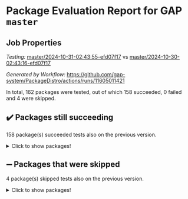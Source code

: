 # Package Evaluation Report for GAP `master`

## Job Properties

*Testing:* [master/2024-10-31-02:43:55-efd07f17](https://github.com/gap-system/PackageDistro/blob/data/reports/master/2024-10-31-02:43:55-efd07f17) vs [master/2024-10-30-02:43:16-efd07f17](https://github.com/gap-system/PackageDistro/blob/data/reports/master/2024-10-30-02:43:16-efd07f17)

*Generated by Workflow:* https://github.com/gap-system/PackageDistro/actions/runs/11605011421

In total, 162 packages were tested, out of which 158 succeeded, 0 failed and 4 were skipped.

## :heavy_check_mark: Packages still succeeding

158 package(s) succeeded tests also on the previous version.
<details><summary>Click to show packages!</summary>

- 4ti2interface 2023.02-04 [(success)](https://github.com/gap-system/PackageDistro/actions/runs/11605011421/job/32314893765)
- ace 5.6.2 [(success)](https://github.com/gap-system/PackageDistro/actions/runs/11605011421/job/32314897961)
- aclib 1.3.2 [(success)](https://github.com/gap-system/PackageDistro/actions/runs/11605011421/job/32314898832)
- agt 0.3.1 [(success)](https://github.com/gap-system/PackageDistro/actions/runs/11605011421/job/32314899409)
- alnuth 3.2.1 [(success)](https://github.com/gap-system/PackageDistro/actions/runs/11605011421/job/32314899699)
- anupq 3.3.1 [(success)](https://github.com/gap-system/PackageDistro/actions/runs/11605011421/job/32314902245)
- atlasrep 2.1.9 [(success)](https://github.com/gap-system/PackageDistro/actions/runs/11605011421/job/32314902512)
- autodoc 2023.06.19 [(success)](https://github.com/gap-system/PackageDistro/actions/runs/11605011421/job/32314902679)
- automata 1.16 [(success)](https://github.com/gap-system/PackageDistro/actions/runs/11605011421/job/32314902871)
- automgrp 1.3.2 [(success)](https://github.com/gap-system/PackageDistro/actions/runs/11605011421/job/32314903042)
- autpgrp 1.11 [(success)](https://github.com/gap-system/PackageDistro/actions/runs/11605011421/job/32314903203)
- cap 2024.10-07 [(success)](https://github.com/gap-system/PackageDistro/actions/runs/11605011421/job/32314903364)
- caratinterface 2.3.7 [(success)](https://github.com/gap-system/PackageDistro/actions/runs/11605011421/job/32314903510)
- cddinterface 2024.09.02 [(success)](https://github.com/gap-system/PackageDistro/actions/runs/11605011421/job/32314903648)
- circle 1.6.6 [(success)](https://github.com/gap-system/PackageDistro/actions/runs/11605011421/job/32314903788)
- classicpres 1.22 [(success)](https://github.com/gap-system/PackageDistro/actions/runs/11605011421/job/32314903942)
- cohomolo 1.6.11 [(success)](https://github.com/gap-system/PackageDistro/actions/runs/11605011421/job/32314904136)
- congruence 1.2.7 [(success)](https://github.com/gap-system/PackageDistro/actions/runs/11605011421/job/32314904265)
- corefreesub 0.6 [(success)](https://github.com/gap-system/PackageDistro/actions/runs/11605011421/job/32314904416)
- corelg 1.57 [(success)](https://github.com/gap-system/PackageDistro/actions/runs/11605011421/job/32314904588)
- crime 1.6 [(success)](https://github.com/gap-system/PackageDistro/actions/runs/11605011421/job/32314904725)
- crisp 1.4.6 [(success)](https://github.com/gap-system/PackageDistro/actions/runs/11605011421/job/32314904877)
- crypting 0.10.5 [(success)](https://github.com/gap-system/PackageDistro/actions/runs/11605011421/job/32314905043)
- cryst 4.1.27 [(success)](https://github.com/gap-system/PackageDistro/actions/runs/11605011421/job/32314905212)
- crystcat 1.1.10 [(success)](https://github.com/gap-system/PackageDistro/actions/runs/11605011421/job/32314905384)
- ctbllib 1.3.9 [(success)](https://github.com/gap-system/PackageDistro/actions/runs/11605011421/job/32314905557)
- cubefree 1.19 [(success)](https://github.com/gap-system/PackageDistro/actions/runs/11605011421/job/32314905739)
- curlinterface 2.4.0 [(success)](https://github.com/gap-system/PackageDistro/actions/runs/11605011421/job/32314905912)
- cvec 2.8.2 [(success)](https://github.com/gap-system/PackageDistro/actions/runs/11605011421/job/32314906061)
- datastructures 0.3.1 [(success)](https://github.com/gap-system/PackageDistro/actions/runs/11605011421/job/32314906219)
- deepthought 1.0.7 [(success)](https://github.com/gap-system/PackageDistro/actions/runs/11605011421/job/32314906421)
- design 1.8.1 [(success)](https://github.com/gap-system/PackageDistro/actions/runs/11605011421/job/32314906601)
- difsets 2.3.1 [(success)](https://github.com/gap-system/PackageDistro/actions/runs/11605011421/job/32314906752)
- digraphs 1.9.0 [(success)](https://github.com/gap-system/PackageDistro/actions/runs/11605011421/job/32314906921)
- edim 1.3.8 [(success)](https://github.com/gap-system/PackageDistro/actions/runs/11605011421/job/32314907082)
- example 4.3.4 [(success)](https://github.com/gap-system/PackageDistro/actions/runs/11605011421/job/32314907244)
- examplesforhomalg 2023.10-01 [(success)](https://github.com/gap-system/PackageDistro/actions/runs/11605011421/job/32314907455)
- factint 1.6.3 [(success)](https://github.com/gap-system/PackageDistro/actions/runs/11605011421/job/32314907701)
- ferret 1.0.14 [(success)](https://github.com/gap-system/PackageDistro/actions/runs/11605011421/job/32314908054)
- fga 1.5.0 [(success)](https://github.com/gap-system/PackageDistro/actions/runs/11605011421/job/32314908232)
- fining 1.5.6 [(success)](https://github.com/gap-system/PackageDistro/actions/runs/11605011421/job/32314908410)
- float 1.0.5 [(success)](https://github.com/gap-system/PackageDistro/actions/runs/11605011421/job/32314908663)
- format 1.4.4 [(success)](https://github.com/gap-system/PackageDistro/actions/runs/11605011421/job/32314908876)
- forms 1.2.12 [(success)](https://github.com/gap-system/PackageDistro/actions/runs/11605011421/job/32314909096)
- fplsa 1.2.6 [(success)](https://github.com/gap-system/PackageDistro/actions/runs/11605011421/job/32314909275)
- fr 2.4.13 [(success)](https://github.com/gap-system/PackageDistro/actions/runs/11605011421/job/32314909517)
- francy 2.0.3 [(success)](https://github.com/gap-system/PackageDistro/actions/runs/11605011421/job/32314909731)
- fwtree 1.3 [(success)](https://github.com/gap-system/PackageDistro/actions/runs/11605011421/job/32314909935)
- gapdoc 1.6.7 [(success)](https://github.com/gap-system/PackageDistro/actions/runs/11605011421/job/32314910176)
- gauss 2023.08-01 [(success)](https://github.com/gap-system/PackageDistro/actions/runs/11605011421/job/32314910396)
- gaussforhomalg 2024.08-01 [(success)](https://github.com/gap-system/PackageDistro/actions/runs/11605011421/job/32314910604)
- gbnp 1.1.0 [(success)](https://github.com/gap-system/PackageDistro/actions/runs/11605011421/job/32314910817)
- generalizedmorphismsforcap 2024.09-03 [(success)](https://github.com/gap-system/PackageDistro/actions/runs/11605011421/job/32314911076)
- genss 1.6.9 [(success)](https://github.com/gap-system/PackageDistro/actions/runs/11605011421/job/32314911443)
- gradedmodules 2024.01-01 [(success)](https://github.com/gap-system/PackageDistro/actions/runs/11605011421/job/32314911643)
- gradedringforhomalg 2024.07-01 [(success)](https://github.com/gap-system/PackageDistro/actions/runs/11605011421/job/32314911850)
- grape 4.9.2 [(success)](https://github.com/gap-system/PackageDistro/actions/runs/11605011421/job/32314912038)
- groupoids 1.76 [(success)](https://github.com/gap-system/PackageDistro/actions/runs/11605011421/job/32314912237)
- grpconst 2.6.5 [(success)](https://github.com/gap-system/PackageDistro/actions/runs/11605011421/job/32314912423)
- guarana 0.96.3 [(success)](https://github.com/gap-system/PackageDistro/actions/runs/11605011421/job/32314912623)
- guava 3.19 [(success)](https://github.com/gap-system/PackageDistro/actions/runs/11605011421/job/32314912837)
- hap 1.66 [(success)](https://github.com/gap-system/PackageDistro/actions/runs/11605011421/job/32314913026)
- hapcryst 0.1.15 [(success)](https://github.com/gap-system/PackageDistro/actions/runs/11605011421/job/32314913276)
- hecke 1.5.4 [(success)](https://github.com/gap-system/PackageDistro/actions/runs/11605011421/job/32314913566)
- help 4.0 [(success)](https://github.com/gap-system/PackageDistro/actions/runs/11605011421/job/32314913792)
- homalg 2024.01-01 [(success)](https://github.com/gap-system/PackageDistro/actions/runs/11605011421/job/32314913971)
- homalgtocas 2023.11-01 [(success)](https://github.com/gap-system/PackageDistro/actions/runs/11605011421/job/32314914164)
- idrel 2.48 [(success)](https://github.com/gap-system/PackageDistro/actions/runs/11605011421/job/32314914386)
- images 1.3.3 [(success)](https://github.com/gap-system/PackageDistro/actions/runs/11605011421/job/32314914601)
- intpic 0.4.0 [(success)](https://github.com/gap-system/PackageDistro/actions/runs/11605011421/job/32314914815)
- io 4.9.0 [(success)](https://github.com/gap-system/PackageDistro/actions/runs/11605011421/job/32314914992)
- io_forhomalg 2023.02-04 [(success)](https://github.com/gap-system/PackageDistro/actions/runs/11605011421/job/32314915200)
- irredsol 1.4.4 [(success)](https://github.com/gap-system/PackageDistro/actions/runs/11605011421/job/32314915399)
- json 2.2.2 [(success)](https://github.com/gap-system/PackageDistro/actions/runs/11605011421/job/32314915569)
- jupyterkernel 1.5.1 [(success)](https://github.com/gap-system/PackageDistro/actions/runs/11605011421/job/32314915746)
- jupyterviz 1.5.6 [(success)](https://github.com/gap-system/PackageDistro/actions/runs/11605011421/job/32314915947)
- kan 1.37 [(success)](https://github.com/gap-system/PackageDistro/actions/runs/11605011421/job/32314916160)
- kbmag 1.5.11 [(success)](https://github.com/gap-system/PackageDistro/actions/runs/11605011421/job/32314916361)
- laguna 3.9.7 [(success)](https://github.com/gap-system/PackageDistro/actions/runs/11605011421/job/32314916547)
- liealgdb 2.2.1 [(success)](https://github.com/gap-system/PackageDistro/actions/runs/11605011421/job/32314916714)
- liepring 2.9.1 [(success)](https://github.com/gap-system/PackageDistro/actions/runs/11605011421/job/32314916866)
- liering 2.4.2 [(success)](https://github.com/gap-system/PackageDistro/actions/runs/11605011421/job/32314917034)
- linearalgebraforcap 2024.10-01 [(success)](https://github.com/gap-system/PackageDistro/actions/runs/11605011421/job/32314917244)
- lins 0.9 [(success)](https://github.com/gap-system/PackageDistro/actions/runs/11605011421/job/32314917446)
- localizeringforhomalg 2023.10-01 [(success)](https://github.com/gap-system/PackageDistro/actions/runs/11605011421/job/32314917616)
- loops 3.4.4 [(success)](https://github.com/gap-system/PackageDistro/actions/runs/11605011421/job/32314917784)
- lpres 1.1.1 [(success)](https://github.com/gap-system/PackageDistro/actions/runs/11605011421/job/32314917948)
- majoranaalgebras 1.5.2 [(success)](https://github.com/gap-system/PackageDistro/actions/runs/11605011421/job/32314918121)
- mapclass 1.4.6 [(success)](https://github.com/gap-system/PackageDistro/actions/runs/11605011421/job/32314918293)
- matgrp 0.70 [(success)](https://github.com/gap-system/PackageDistro/actions/runs/11605011421/job/32314918469)
- matricesforhomalg 2024.08-05 [(success)](https://github.com/gap-system/PackageDistro/actions/runs/11605011421/job/32314918622)
- modisom 3.0.0 [(success)](https://github.com/gap-system/PackageDistro/actions/runs/11605011421/job/32314918792)
- modulepresentationsforcap 2024.09-02 [(success)](https://github.com/gap-system/PackageDistro/actions/runs/11605011421/job/32314918960)
- modules 2024.01-01 [(success)](https://github.com/gap-system/PackageDistro/actions/runs/11605011421/job/32314919130)
- monoidalcategories 2024.09-05 [(success)](https://github.com/gap-system/PackageDistro/actions/runs/11605011421/job/32314919322)
- nconvex 2022.09-01 [(success)](https://github.com/gap-system/PackageDistro/actions/runs/11605011421/job/32314919518)
- nilmat 1.4.2 [(success)](https://github.com/gap-system/PackageDistro/actions/runs/11605011421/job/32314919660)
- nock 1.5 [(success)](https://github.com/gap-system/PackageDistro/actions/runs/11605011421/job/32314919843)
- normalizinterface 1.3.7 [(success)](https://github.com/gap-system/PackageDistro/actions/runs/11605011421/job/32314920009)
- nq 2.5.11 [(success)](https://github.com/gap-system/PackageDistro/actions/runs/11605011421/job/32314920148)
- numericalsgps 1.4.0 [(success)](https://github.com/gap-system/PackageDistro/actions/runs/11605011421/job/32314920322)
- openmath 11.5.3 [(success)](https://github.com/gap-system/PackageDistro/actions/runs/11605011421/job/32314920493)
- orb 4.9.1 [(success)](https://github.com/gap-system/PackageDistro/actions/runs/11605011421/job/32314920658)
- packagemanager 1.6 [(success)](https://github.com/gap-system/PackageDistro/actions/runs/11605011421/job/32314920793)
- patternclass 2.4.5 [(success)](https://github.com/gap-system/PackageDistro/actions/runs/11605011421/job/32314920949)
- permut 2.0.5 [(success)](https://github.com/gap-system/PackageDistro/actions/runs/11605011421/job/32314921085)
- polenta 1.3.10 [(success)](https://github.com/gap-system/PackageDistro/actions/runs/11605011421/job/32314921228)
- polymaking 0.8.7 [(success)](https://github.com/gap-system/PackageDistro/actions/runs/11605011421/job/32314921389)
- primgrp 3.4.4 [(success)](https://github.com/gap-system/PackageDistro/actions/runs/11605011421/job/32314921603)
- profiling 2.6.0 [(success)](https://github.com/gap-system/PackageDistro/actions/runs/11605011421/job/32314921847)
- qdistrnd 0.9.4 [(success)](https://github.com/gap-system/PackageDistro/actions/runs/11605011421/job/32314922003)
- qpa 1.35 [(success)](https://github.com/gap-system/PackageDistro/actions/runs/11605011421/job/32314922184)
- quagroup 1.8.4 [(success)](https://github.com/gap-system/PackageDistro/actions/runs/11605011421/job/32314922345)
- radiroot 2.9 [(success)](https://github.com/gap-system/PackageDistro/actions/runs/11605011421/job/32314922526)
- rcwa 4.7.1 [(success)](https://github.com/gap-system/PackageDistro/actions/runs/11605011421/job/32314922689)
- rds 1.8 [(success)](https://github.com/gap-system/PackageDistro/actions/runs/11605011421/job/32314922933)
- recog 1.4.3 [(success)](https://github.com/gap-system/PackageDistro/actions/runs/11605011421/job/32314923105)
- repndecomp 1.3.0 [(success)](https://github.com/gap-system/PackageDistro/actions/runs/11605011421/job/32314923309)
- repsn 3.1.2 [(success)](https://github.com/gap-system/PackageDistro/actions/runs/11605011421/job/32314923480)
- resclasses 4.7.3 [(success)](https://github.com/gap-system/PackageDistro/actions/runs/11605011421/job/32314923659)
- ringsforhomalg 2024.06-01 [(success)](https://github.com/gap-system/PackageDistro/actions/runs/11605011421/job/32314923965)
- sco 2023.08-01 [(success)](https://github.com/gap-system/PackageDistro/actions/runs/11605011421/job/32314924290)
- scscp 2.4.3 [(success)](https://github.com/gap-system/PackageDistro/actions/runs/11605011421/job/32314924932)
- semigroups 5.4.0 [(success)](https://github.com/gap-system/PackageDistro/actions/runs/11605011421/job/32314925322)
- sglppow 2.4 [(success)](https://github.com/gap-system/PackageDistro/actions/runs/11605011421/job/32314925535)
- sgpviz 0.999.6 [(success)](https://github.com/gap-system/PackageDistro/actions/runs/11605011421/job/32314925930)
- simpcomp 2.1.14 [(success)](https://github.com/gap-system/PackageDistro/actions/runs/11605011421/job/32314926179)
- singular 2024.06.03 [(success)](https://github.com/gap-system/PackageDistro/actions/runs/11605011421/job/32314926368)
- sl2reps 1.1 [(success)](https://github.com/gap-system/PackageDistro/actions/runs/11605011421/job/32314926691)
- sla 1.6.2 [(success)](https://github.com/gap-system/PackageDistro/actions/runs/11605011421/job/32314926895)
- smallantimagmas 0.2.12 [(success)](https://github.com/gap-system/PackageDistro/actions/runs/11605011421/job/32314927077)
- smallgrp 1.5.4 [(success)](https://github.com/gap-system/PackageDistro/actions/runs/11605011421/job/32314927301)
- smallsemi 0.7.1 [(success)](https://github.com/gap-system/PackageDistro/actions/runs/11605011421/job/32314927561)
- sonata 2.9.6 [(success)](https://github.com/gap-system/PackageDistro/actions/runs/11605011421/job/32314927843)
- sophus 1.27 [(success)](https://github.com/gap-system/PackageDistro/actions/runs/11605011421/job/32314928109)
- sotgrps 1.3 [(success)](https://github.com/gap-system/PackageDistro/actions/runs/11605011421/job/32314928312)
- spinsym 1.5.2 [(success)](https://github.com/gap-system/PackageDistro/actions/runs/11605011421/job/32314928542)
- standardff 1.0 [(success)](https://github.com/gap-system/PackageDistro/actions/runs/11605011421/job/32314928742)
- symbcompcc 1.3.2 [(success)](https://github.com/gap-system/PackageDistro/actions/runs/11605011421/job/32314928954)
- thelma 1.3 [(success)](https://github.com/gap-system/PackageDistro/actions/runs/11605011421/job/32314929192)
- tomlib 1.2.11 [(success)](https://github.com/gap-system/PackageDistro/actions/runs/11605011421/job/32314929410)
- toolsforhomalg 2024.09-01 [(success)](https://github.com/gap-system/PackageDistro/actions/runs/11605011421/job/32314929629)
- toric 1.9.6 [(success)](https://github.com/gap-system/PackageDistro/actions/runs/11605011421/job/32314929807)
- toricvarieties 2022.07.13 [(success)](https://github.com/gap-system/PackageDistro/actions/runs/11605011421/job/32314930082)
- transgrp 3.6.5 [(success)](https://github.com/gap-system/PackageDistro/actions/runs/11605011421/job/32314930359)
- typeset 1.2.2 [(success)](https://github.com/gap-system/PackageDistro/actions/runs/11605011421/job/32314930586)
- ugaly 4.1.3 [(success)](https://github.com/gap-system/PackageDistro/actions/runs/11605011421/job/32314930937)
- unipot 1.6 [(success)](https://github.com/gap-system/PackageDistro/actions/runs/11605011421/job/32314931149)
- unitlib 4.2.0 [(success)](https://github.com/gap-system/PackageDistro/actions/runs/11605011421/job/32314931367)
- utils 0.85 [(success)](https://github.com/gap-system/PackageDistro/actions/runs/11605011421/job/32314931582)
- uuid 0.7 [(success)](https://github.com/gap-system/PackageDistro/actions/runs/11605011421/job/32314931824)
- walrus 0.9991 [(success)](https://github.com/gap-system/PackageDistro/actions/runs/11605011421/job/32314932027)
- wedderga 4.10.5 [(success)](https://github.com/gap-system/PackageDistro/actions/runs/11605011421/job/32314932204)
- wpe 0.8 [(success)](https://github.com/gap-system/PackageDistro/actions/runs/11605011421/job/32314932450)
- xmod 2.92 [(success)](https://github.com/gap-system/PackageDistro/actions/runs/11605011421/job/32314932655)
- xmodalg 1.23 [(success)](https://github.com/gap-system/PackageDistro/actions/runs/11605011421/job/32314932881)
- yangbaxter 0.10.6 [(success)](https://github.com/gap-system/PackageDistro/actions/runs/11605011421/job/32314933091)
- zeromqinterface 0.16 [(success)](https://github.com/gap-system/PackageDistro/actions/runs/11605011421/job/32314933285)
</details>

## :heavy_minus_sign: Packages that were skipped

4 package(s) skipped tests also on the previous version.
<details><summary>Click to show packages!</summary>

- browse 1.8.21 [(skipped)](https://github.com/gap-system/PackageDistro/actions/runs/11605011421/job/32314678223)
- itc 1.5.1 [(skipped)](https://github.com/gap-system/PackageDistro/actions/runs/11605011421/job/32314678223)
- polycyclic 2.16 [(skipped)](https://github.com/gap-system/PackageDistro/actions/runs/11605011421/job/32314678223)
- xgap 4.32 [(skipped)](https://github.com/gap-system/PackageDistro/actions/runs/11605011421/job/32314678223)
</details>

